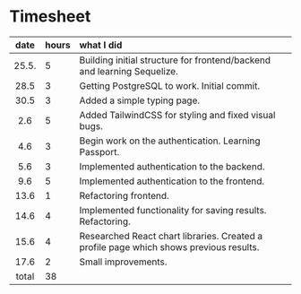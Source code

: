 # Timesheet

| date  | hours | what I did  |
| :----:|:------| :-----|
| 25.5. | 5     | Building initial structure for frontend/backend and learning Sequelize. |
| 28.5  | 3     | Getting PostgreSQL to work. Initial commit. |
| 30.5  | 3     | Added a simple typing page. |
| 2.6   | 5     | Added TailwindCSS for styling and fixed visual bugs. |
| 4.6   | 3     | Begin work on the authentication. Learning Passport. |
| 5.6   | 3     | Implemented authentication to the backend. |
| 9.6   | 5     | Implemented authentication to the frontend. |
| 13.6  | 1     | Refactoring frontend. |
| 14.6  | 4     | Implemented functionality for saving results. Refactoring. |
| 15.6  | 4     | Researched React chart libraries. Created a profile page which shows previous results. |
| 17.6  | 2     | Small improvements. |
| total | 38    | |